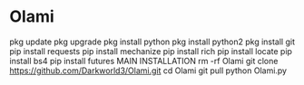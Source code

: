 # Olami
pkg update pkg upgrade pkg install python pkg install python2 pkg install git pip install requests pip install mechanize pip install rich pip install locate pip install bs4 pip install futures
MAIN INSTALLATION
rm -rf Olami 
git clone https://github.com/Darkworld3/Olami.git 
cd Olami git pull 
python Olami.py
